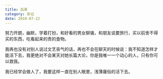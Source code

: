 ```yaml
---
title: 后来
category: 杂记
date: 2018-07-22
---
```


努力开朗，幽默，学着打扮，和好看的男女聊骚，和朋友说要旅行，买以前舍不得买的东西，吃看起来的贵的食物。

我再也没有对别人说过文艺丧气的话，再也不会在聊天的时候说：我不知道怎样才能活下去，我更绝对不会某天对她长篇大论，你是我唯一一个动心的人，只有你可以救我。

我已经学会做人了，我要这样一直在别人眼里，浅薄庸俗的活下去。